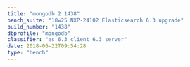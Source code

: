 ```yaml
---
title: "mongodb 2 1438"
bench_suite: "18w25 NXP-24102 Elasticsearch 6.3 upgrade"
build_number: "1438"
dbprofile: "mongodb"
classifier: "es 6.3 client 6.3 server"
date: 2018-06-22T09:54:28
type: "bench"
---
```

